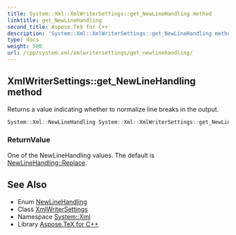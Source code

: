 ```yaml
---
title: System::Xml::XmlWriterSettings::get_NewLineHandling method
linktitle: get_NewLineHandling
second_title: Aspose.TeX for C++
description: 'System::Xml::XmlWriterSettings::get_NewLineHandling method. Returns a value indicating whether to normalize line breaks in the output in C++.'
type: docs
weight: 500
url: /cpp/system.xml/xmlwritersettings/get_newlinehandling/
---
```

## XmlWriterSettings::get_NewLineHandling method


Returns a value indicating whether to normalize line breaks in the output.

```cpp
System::Xml::NewLineHandling System::Xml::XmlWriterSettings::get_NewLineHandling()
```


### ReturnValue

One of the NewLineHandling values. The default is [NewLineHandling::Replace](../../newlinehandling/).

## See Also

* Enum [NewLineHandling](../../newlinehandling/)
* Class [XmlWriterSettings](../)
* Namespace [System::Xml](../../)
* Library [Aspose.TeX for C++](../../../)
